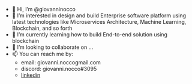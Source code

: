 - 👋 Hi, I’m @giovanninocco
- 👀 I’m interested in design and build Enterprise software platform using latest technologies like Microservices Architecture, Machine Learning, Blockchain, and so forth
- 🌱 I’m currently learning how to build End-to-end solution using blockchain
- 💞️ I’m looking to collaborate on ...
- 📫 You can reach me by:
    - email: giovanni.noccogmail.com
    - discord: giovanni.nocco#3095
    - [linkedin](https://www.linkedin.com/in/giovanni-emanuele-nocco-b31a5169)

<!---
giovanninocco/giovanninocco is a ✨ special ✨ repository because its `README.md` (this file) appears on your GitHub profile.
You can click the Preview link to take a look at your changes.
--->
